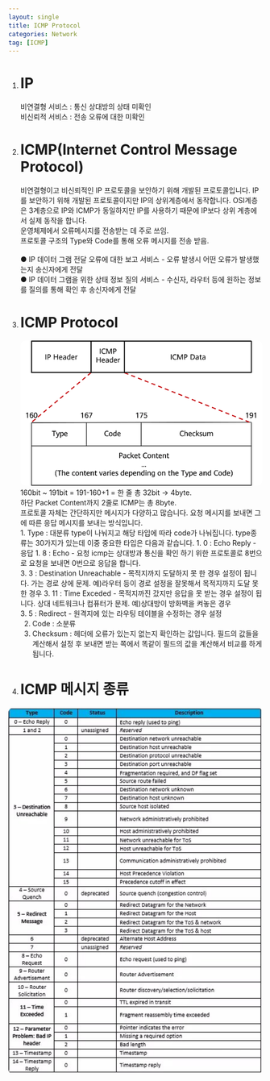 ```yaml
---
layout: single
title: ICMP Protocol
categories: Network
tag: [ICMP]
---
```


1. # IP
   비연결형 서비스 : 통신 상대방의 상태 미확인   
   비신뢰적 서비스 : 전송 오류에 대한 미확인    
   
1. # ICMP(Internet Control Message Protocol)
   비연결형이고 비신뢰적인 IP 프로토콜을 보안하기 위해 개발된 프로토콜입니다. IP를 보안하기 위해 개발된 프로토콜이지만 IP의 상위계층에서 동작합니다. OSI계층은 3계층으로 IP와 ICMP가 동일하지만 IP를 사용하기 때문에 IP보다 상위 계층에서 실제 동작을 합니다.    
   운영체제에서 오류메시지를 전송받는 데 주로 쓰임.   
   프로토콜 구조의 Type와 Code를 통해 오류 메시지를 전송 받음.   
   <br>
   ● IP 데이터 그램 전달 오류에 대한 보고 서비스 - 오류 발생시 어떤 오류가 발생했는지 송신자에게 전달
   <br>
   ● IP 데이터 그램을 위한 상태 정보 질의 서비스 - 수신자, 라우터 등에 원하는 정보를 질의를 통해 확인 후 송신자에게 전달    

1. # ICMP Protocol
   <img src="../../imgs/network/icmp.png" style="border:3px solid block;border-radius:9px;width:600px">
   <br>
   160bit ~ 191bit = 191-160+1 = 한 줄 총 32bit -> 4byte.
   <br>
   하단 Packet Content까지 2줄로 ICMP는 총 8byte.
   <br>
   프로토콜 자체는 간단하지만 메시지가 다양하고 많습니다. 요청 메시지를 보내면 그에 따른 응답 메시지를 보내는 방식입니다.   
   <br>
   1. Type : 대분류   
   type이 나눠지고 해당 타입에 따라 code가 나눠집니다. type종류는 30가지가 있는데 이중 중요한 타입은 다음과 같습니다.   
      1. 0 : Echo Reply - 응답   
      1. 8 : Echo - 요청   
         icmp는 상대방과 통신을 확인 하기 위한 프로토콜로 8번으로 요청을 보내면 0번으로 응답을 합니다.   
      <br>
      3. 3 : Destination Unreachable - 목적지까지 도달하지 못 한 경우 설정이 됩니다. 가는 경로 상에 문제.   
      예)라우터 등이 경로 설정을 잘못해서 목적지까지 도달 못 한 경우   
      3. 11 : Time Exceded - 목적지까진 갔지만 응답을 못 받는 경우 설정이 됩니다. 상대 네트워크나 컴퓨터가 문제.   
      예)상대방이 방화벽을 켜놓은 경우
      <br>
      3. 5 : Redirect - 원격지에 있는 라우팅 테이블을 수정하는 경우 설정

   2. Code : 소분류   
   2. Checksum : 헤더에 오류가 있는지 없는지 확인하는 값입니다. 필드의 값들을 계산해서 설정 후 보내면 받는 쪽에서 똑같이 필드의 값을 계산해서 비교를 하게 됩니다. 

1. # ICMP 메시지 종류   
<img src="../../imgs/network/icmp_message.jpg" style="border:3px solid block;border-radius:9px;width:600px">   